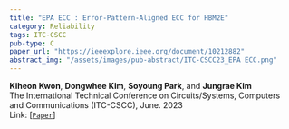```yaml
---
title: "EPA ECC : Error-Pattern-Aligned ECC for HBM2E"
category: Reliability
tags: ITC-CSCC
pub-type: C
paper_url: "https://ieeexplore.ieee.org/document/10212882"
abstract_img: "/assets/images/pub-abstract/ITC-CSCC23_EPA ECC.png"
---
```


**Kiheon Kwon**, **Dongwhee Kim**, **Soyoung Park**, and **Jungrae Kim** <br>
The International Technical Conference on Circuits/Systems, Computers and Communications (ITC-CSCC), June. 2023 <br>
Link: [[```Paper```](https://ieeexplore.ieee.org/document/10212882)]
